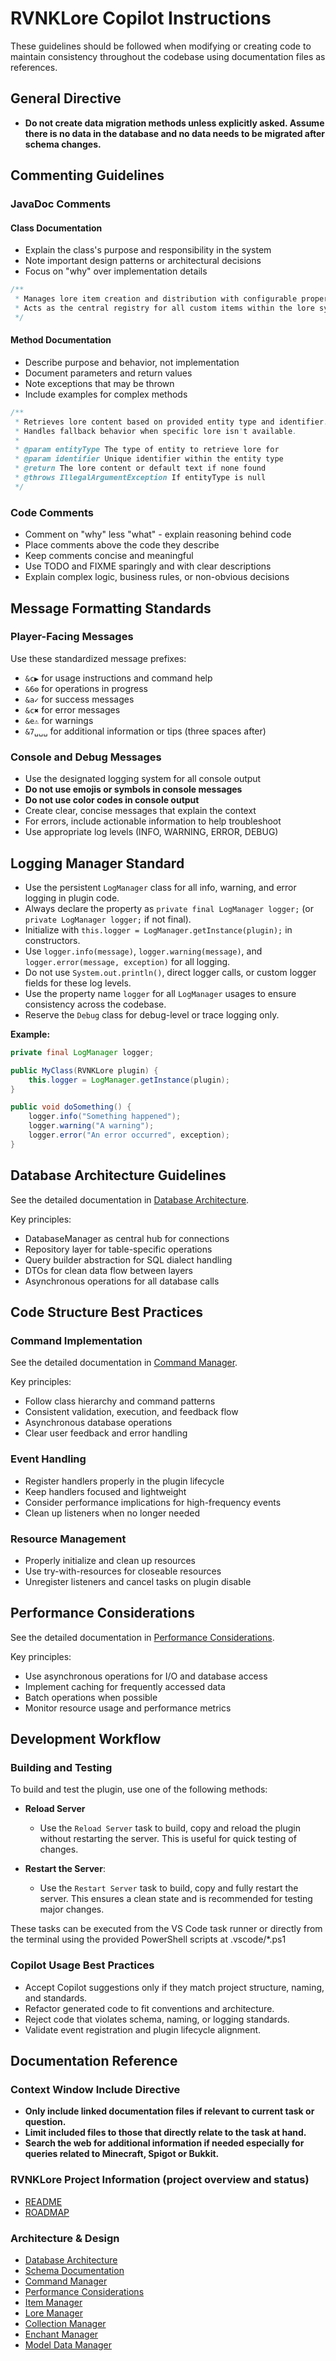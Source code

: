 # RVNKLore Copilot Instructions

These guidelines should be followed when modifying or creating code to maintain consistency throughout the codebase using documentation files as references.

## General Directive

- **Do not create data migration methods unless explicitly asked. Assume there is no data in the database and no data needs to be migrated after schema changes.**

## Commenting Guidelines

### JavaDoc Comments

#### Class Documentation

- Explain the class's purpose and responsibility in the system
- Note important design patterns or architectural decisions
- Focus on "why" over implementation details

```java
/**
 * Manages lore item creation and distribution with configurable properties.
 * Acts as the central registry for all custom items within the lore system.
 */
```

#### Method Documentation

- Describe purpose and behavior, not implementation
- Document parameters and return values
- Note exceptions that may be thrown
- Include examples for complex methods

```java
/**
 * Retrieves lore content based on provided entity type and identifier.
 * Handles fallback behavior when specific lore isn't available.
 *
 * @param entityType The type of entity to retrieve lore for
 * @param identifier Unique identifier within the entity type
 * @return The lore content or default text if none found
 * @throws IllegalArgumentException If entityType is null
 */
```

### Code Comments

- Comment on "why" less "what" - explain reasoning behind code
- Place comments above the code they describe
- Keep comments concise and meaningful
- Use TODO and FIXME sparingly and with clear descriptions
- Explain complex logic, business rules, or non-obvious decisions

## Message Formatting Standards

### Player-Facing Messages

Use these standardized message prefixes:

- `&c▶` for usage instructions and command help
- `&6⚙` for operations in progress
- `&a✓` for success messages
- `&c✖` for error messages
- `&e⚠` for warnings
- `&7␣␣␣` for additional information or tips (three spaces after)

### Console and Debug Messages

- Use the designated logging system for all console output
- **Do not use emojis or symbols in console messages**
- **Do not use color codes in console output**
- Create clear, concise messages that explain the context
- For errors, include actionable information to help troubleshoot
- Use appropriate log levels (INFO, WARNING, ERROR, DEBUG)

## Logging Manager Standard

- Use the persistent `LogManager` class for all info, warning, and error logging in plugin code.
- Always declare the property as `private final LogManager logger;` (or `private LogManager logger;` if not final).
- Initialize with `this.logger = LogManager.getInstance(plugin);` in constructors.
- Use `logger.info(message)`, `logger.warning(message)`, and `logger.error(message, exception)` for all logging.
- Do not use `System.out.println()`, direct logger calls, or custom logger fields for these log levels.
- Use the property name `logger` for all `LogManager` usages to ensure consistency across the codebase.
- Reserve the `Debug` class for debug-level or trace logging only.

**Example:**

```java
private final LogManager logger;

public MyClass(RVNKLore plugin) {
    this.logger = LogManager.getInstance(plugin);
}

public void doSomething() {
    logger.info("Something happened");
    logger.warning("A warning");
    logger.error("An error occurred", exception);
}
```

## Database Architecture Guidelines

See the detailed documentation in [Database Architecture](../docs/rvnklore-database-architecture.md).

Key principles:

- DatabaseManager as central hub for connections
- Repository layer for table-specific operations
- Query builder abstraction for SQL dialect handling
- DTOs for clean data flow between layers
- Asynchronous operations for all database calls

## Code Structure Best Practices

### Command Implementation

See the detailed documentation in [Command Manager](../docs/rvnklore-commandmanager.md).

Key principles:

- Follow class hierarchy and command patterns
- Consistent validation, execution, and feedback flow
- Asynchronous database operations
- Clear user feedback and error handling

### Event Handling

- Register handlers properly in the plugin lifecycle
- Keep handlers focused and lightweight
- Consider performance implications for high-frequency events
- Clean up listeners when no longer needed

### Resource Management

- Properly initialize and clean up resources
- Use try-with-resources for closeable resources
- Unregister listeners and cancel tasks on plugin disable

## Performance Considerations

See the detailed documentation in [Performance Considerations](../docs/rvnklore-performance-consideration.md).

Key principles:

- Use asynchronous operations for I/O and database access
- Implement caching for frequently accessed data
- Batch operations when possible
- Monitor resource usage and performance metrics

## Development Workflow

### Building and Testing

To build and test the plugin, use one of the following methods:

- **Reload Server**
  - Use the `Reload Server` task to build, copy and reload the plugin without restarting the server. This is useful for quick testing of changes.

- **Restart the Server**:
  - Use the `Restart Server` task to build, copy and fully restart the server. This ensures a clean state and is recommended for testing major changes.

These tasks can be executed from the VS Code task runner or directly from the terminal using the provided PowerShell scripts at .vscode/*.ps1

### Copilot Usage Best Practices

- Accept Copilot suggestions only if they match project structure, naming, and standards.
- Refactor generated code to fit conventions and architecture.
- Reject code that violates schema, naming, or logging standards.
- Validate event registration and plugin lifecycle alignment.

## Documentation Reference

### Context Window Include Directive

- **Only include linked documentation files if relevant to current task or question.**
- **Limit included files to those that directly relate to the task at hand.** 
- **Search the web for additional information if needed especially for queries related to Minecraft, Spigot or Bukkit.**

### RVNKLore Project Information (project overview and status)

- [README](../README.md)
- [ROADMAP](../ROADMAP.md)

### Architecture & Design

- [Database Architecture](../docs/rvnklore-database-architecture.md)
- [Schema Documentation](../docs/schema/)
- [Command Manager](../docs/rvnklore-commandmanager.md)
- [Performance Considerations](../docs/rvnklore-performance-consideration.md)
- [Item Manager](../docs/rvnklore-itemmanager.md)
- [Lore Manager](../docs/rvnklore-loremanager.md)
- [Collection Manager](../docs/rvnklore-collectionmanager.md)
- [Enchant Manager](../docs/rvnklore-enchantmanager.md)
- [Model Data Manager](../docs/rvnklore-modeldatamanager.md)